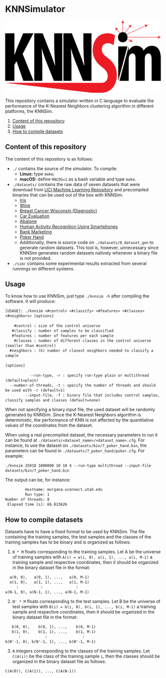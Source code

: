 # KNNSimulator

![knnsim_logo](logo/logo.png "KNNSim")

This repository contains a simulator written in C language to evaluate the performance of the K-Nearest Neighbors clustering algorithm in different platforms, the KNNSim.

1. [Content of this repository](#content-of-this-repository)
2. [Usage](#usage)
3. [How to compile datasets](#how-to-compile-datasets)

## Content of this repository

The content of this repository is as follows:
* `./` contains the source of the simulator. To compile:
  - **Linux:** type `make`;
  - **macOS:** define `MACOS=1` as a bash variable and type `make`.
* `./datasets/` contains the raw data of seven datasets that were download from [UCI Machine Learning Repository](https://archive.ics.uci.edu/ml/index.php) and precompiled binaries that can be used out of the box with KNNSim:
  * [Iris](https://archive.ics.uci.edu/ml/datasets/Iris)
  * [Wine](https://archive.ics.uci.edu/ml/datasets/Wine)
  * [Breast Cancer Wisconsin (Diagnostic)](https://archive.ics.uci.edu/ml/datasets/Breast+Cancer+Wisconsin+%28Diagnostic%29)
  * [Car Evaluation](https://archive.ics.uci.edu/ml/datasets/Car+Evaluation)
  * [Abalone](https://archive.ics.uci.edu/ml/datasets/Abalone)
  * [Human Activity Recognition Using Smartphones](https://archive.ics.uci.edu/ml/datasets/Human+Activity+Recognition+Using+Smartphones)
  * [Bank Marketing](https://archive.ics.uci.edu/ml/datasets/Bank+Marketing)
  * [Poker Hand](https://archive.ics.uci.edu/ml/datasets/Poker+Hand)
  * Additionally, there is source code on `./datasets/8_dataset_gen` to generate random datasets. This tool is, however, unnecessary since KNNSim generates random datasets natively whenever a binary file is not provided.
* `./sim/` contains some experimental results extracted from several runnings on different systems.

## Usage

To know how to use KNNSim, just type `./knnsim -h` after compiling the software. It will produce:
```
[USAGE]: ./knnsim <#control> <#classify> <#features> <#classes> <#neighbors> [options]

    #control : size of the control universe
   #classify : number of samples to be classified
   #features : number of features per each sample
    #classes : number of different classes in the control universe (smaller than #control)
  #neighbors : (k) number of closest neighbors needed to classify a sample

[options]

           --run-type, -r : specify run-type plain or multithread (default=plain)
  --number-of-threads, -t : specify the number of threads and should be used with -r (default=1)
         --input-file, -f : binary file that includes control samples, classify samples and classes (default=none)
```

When not specifying a binary input file, the used dataset will be randomly generated by KNNSim. Since the K-Nearest Neighbors algorithm is deterministic, the performance of KNN is not affected by the quantitative values of the coordinates from the dataset.

When using a real precompiled dataset, the necessary parameters to run it can be found at `./datasets/<dataset_name>/<dataset_name>.cfg`. For instance, to use the dataset on `./datasets/bin/7_poker_hand.bin`, the parameters can be found in `./datasets/7_poker_hand/poker.cfg`. For example:
```
./knnsim 25010 1000000 10 10 4 --run-type multithread --input-file datasets/bin/7_poker_hand.bin
```

The output can be, for instance:
```
         Hostname: morgana.uconnect.utah.edu
         Run type: 1
Number of threads: 8
 Elapsed time [s]: 66.813626
```

## How to compile datasets

Datasets have to have a fixed format to be used by KNNSim. The file containing the training samples, the test samples and the classes of the training samples has to be binary and is organized as follows:
1. `N * M` floats corresponding to the training samples. Let A be the universe of training samples with `A(i) = a(i, 0), a(i, 1), ..., a(i, M-1)` a training sample and respective coordinates, then it should be organized in the binary dataset file in the format:
```
  a(0, 0),   a(0, 1), ...,   a(0, M-1)
  a(1, 0),   a(1, 1), ...,   a(1, M-1)
     :          :               :
a(N-1, 0), a(N-1, 1), ..., a(N-1, M-1)
```
2. `N' * M` floats corresponding to the test samples. Let B be the universe of test samples with `B(i) = b(i, 0), b(i, 1), ..., b(i, M-1)` a training sample and respective coordinates, then it should be organized in the binary dataset file in the format:
```
   b(0, 0),    b(0, 1), ...,    b(0, M-1)
   b(1, 0),    b(1, 1), ...,    b(1, M-1)
      :           :                :
b(N'-1, 0), b(N'-1, 1), ..., b(N'-1, M-1)
```
3. `N` integers corresponding to the classes of the training samples. Let `C(A(i))` be the class of the training sample `i`, then the classes should be organized in the binary dataset file as follows:
```
C(A(0)), C(A(1)), ..., C(A(N-1))
```
